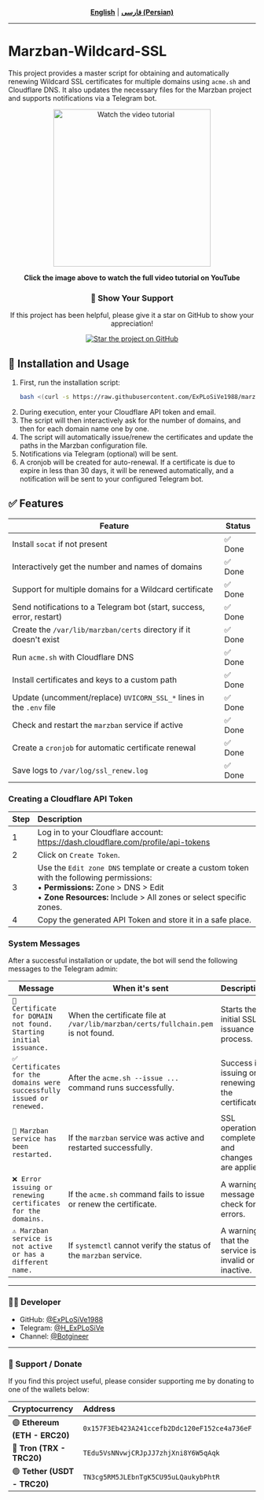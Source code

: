 <div align="center">

[**English**](./README.md) | [**فارسی (Persian)**](./README-fa.md)

</div>

---

# Marzban-Wildcard-SSL

This project provides a master script for obtaining and automatically renewing Wildcard SSL certificates for multiple domains using `acme.sh` and Cloudflare DNS. It also updates the necessary files for the Marzban project and supports notifications via a Telegram bot.

<div align="center">
  <a href="https://www.youtube.com/watch?v=5-RiZ1qNT90" target="_blank">
    <img src="https://img.youtube.com/vi/5-RiZ1qNT90/hqdefault.jpg" alt="Watch the video tutorial" width="320">
  </a>
  <p><strong>Click the image above to watch the full video tutorial on YouTube</strong></p>
</div>

<div align="center">
  <h3>💖 Show Your Support</h3>
  <p>If this project has been helpful, please give it a star on GitHub to show your appreciation!</p>
  <a href="https://github.com/ExPLoSiVe1988/marzban-wildcard-ssl/stargazers">
    <img src="https://img.shields.io/github/stars/ExPLoSiVe1988/marzban-wildcard-ssl?style=for-the-badge&logo=github&color=FFDD00&logoColor=black" alt="Star the project on GitHub">
  </a>
</div>

## 🚀 Installation and Usage

1.  First, run the installation script:
    ```bash
    bash <(curl -s https://raw.githubusercontent.com/ExPLoSiVe1988/marzban-wildcard-ssl/main/install.sh)
    ```
2.  During execution, enter your Cloudflare API token and email.
3.  The script will then interactively ask for the number of domains, and then for each domain name one by one.
4.  The script will automatically issue/renew the certificates and update the paths in the Marzban configuration file.
5.  Notifications via Telegram (optional) will be sent.
6.  A cronjob will be created for auto-renewal. If a certificate is due to expire in less than 30 days, it will be renewed automatically, and a notification will be sent to your configured Telegram bot.

## ✅ Features

| Feature | Status |
|---|---|
| Install `socat` if not present | ✅ Done |
| Interactively get the number and names of domains | ✅ Done |
| Support for multiple domains for a Wildcard certificate | ✅ Done |
| Send notifications to a Telegram bot (start, success, error, restart) | ✅ Done |
| Create the `/var/lib/marzban/certs` directory if it doesn't exist | ✅ Done |
| Run `acme.sh` with Cloudflare DNS | ✅ Done |
| Install certificates and keys to a custom path | ✅ Done |
| Update (uncomment/replace) `UVICORN_SSL_*` lines in the `.env` file | ✅ Done |
| Check and restart the `marzban` service if active | ✅ Done |
| Create a `cronjob` for automatic certificate renewal | ✅ Done |
| Save logs to `/var/log/ssl_renew.log` | ✅ Done |


### Creating a Cloudflare API Token

| Step | Description |
|:---|:---|
| 1 | Log in to your Cloudflare account: https://dash.cloudflare.com/profile/api-tokens |
| 2 | Click on `Create Token`. |
| 3 | Use the `Edit zone DNS` template or create a custom token with the following permissions: <br> • **Permissions:** Zone > DNS > Edit <br> • **Zone Resources:** Include > All zones or select specific zones. |
| 4 | Copy the generated API Token and store it in a safe place. |

### System Messages

After a successful installation or update, the bot will send the following messages to the Telegram admin:

| Message | When it's sent | Description |
|---|---|---|
| `📄 Certificate for DOMAIN not found. Starting initial issuance.` | When the certificate file at `/var/lib/marzban/certs/fullchain.pem` is not found. | Starts the initial SSL issuance process. |
| `✅ Certificates for the domains were successfully issued or renewed.` | After the `acme.sh --issue ...` command runs successfully. | Success in issuing or renewing the certificate. |
| `🔄 Marzban service has been restarted.` | If the `marzban` service was active and restarted successfully. | SSL operation is complete, and changes are applied. |
| `❌ Error issuing or renewing certificates for the domains.` | If the `acme.sh` command fails to issue or renew the certificate. | A warning message to check for errors. |
| `⚠️ Marzban service is not active or has a different name.` | If `systemctl` cannot verify the status of the `marzban` service. | A warning that the service is invalid or inactive. |

-----

### 👨‍💻 Developer

*   GitHub: [@ExPLoSiVe1988](https://github.com/ExPLoSiVe1988)
*   Telegram: [@H_ExPLoSiVe](https://t.me/H_ExPLoSiVe)
*   Channel: [@Botgineer](https://t.me/Botgineer)

-----

### 💖 Support / Donate

If you find this project useful, please consider supporting me by donating to one of the wallets below:

| Cryptocurrency | Address |
|:---|:---|
| 🟣 **Ethereum (ETH - ERC20)** | `0x157F3Eb423A241ccefb2Ddc120eF152ce4a736eF` |
| 🔵 **Tron (TRX - TRC20)** | `TEdu5VsNNvwjCRJpJJ7zhjXni8Y6W5qAqk` |
| 🟢 **Tether (USDT - TRC20)** | `TN3cg5RM5JLEbnTgK5CU95uLQaukybPhtR` |
